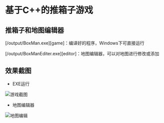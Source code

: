 # 基于C++的推箱子游戏
## 推箱子和地图编辑器


[/output/BoxMan.exe][game]：编译好的程序，Windows下可直接运行

[/output/BoxManEditer.exe][editor]：地图编辑器，可以对地图进行修改或添加

## 效果截图

* EXE运行

 ![游戏截图](https://raw.github.com/gyk001/BoxMan/master/raw/game.png)
 
* 地图编辑器

 ![地图编辑](https://raw.github.com/gyk001/BoxMan/master/raw/editor.png)


